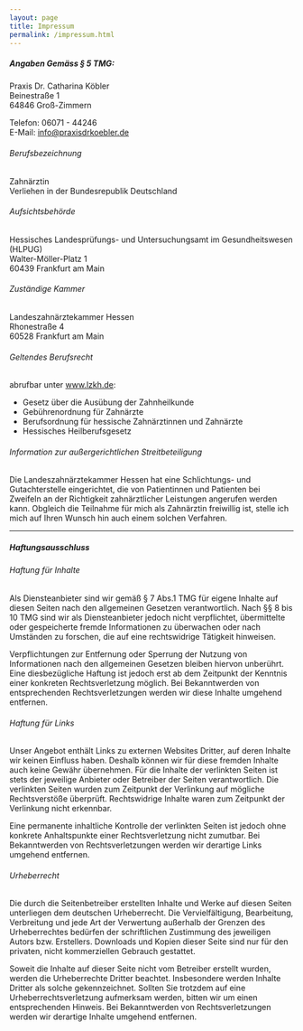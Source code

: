 ```yaml
---
layout: page
title: Impressum
permalink: /impressum.html
---
```


##### Angaben Gemäss § 5 TMG:

Praxis Dr. Catharina Köbler  
Beinestraße 1  
64846 Groß-Zimmern

Telefon: 06071 - 44246  
E-Mail: info@praxisdrkoebler.de

###### Berufsbezeichnung  

Zahnärztin  
Verliehen in der Bundesrepublik Deutschland

###### Aufsichtsbehörde  

Hessisches Landesprüfungs- und Untersuchungsamt im Gesundheitswesen (HLPUG)  
Walter-Möller-Platz 1  
60439 Frankfurt am Main

###### Zuständige Kammer  

Landeszahnärztekammer Hessen  
Rhonestraße 4  
60528 Frankfurt am Main

###### Geltendes Berufsrecht  

abrufbar unter <a href="http://www.lzkh.de" target="_blank">www.lzkh.de</a>:

* Gesetz über die Ausübung der Zahnheilkunde
* Gebührenordnung für Zahnärzte
* Berufsordnung für hessische Zahnärztinnen und Zahnärzte
* Hessisches Heilberufsgesetz

###### Information zur außergerichtlichen Streitbeteiligung  

Die Landeszahnärztekammer Hessen hat eine Schlichtungs- und Gutachterstelle eingerichtet, die von Patientinnen und Patienten bei Zweifeln an der Richtigkeit zahnärztlicher Leistungen angerufen werden kann. Obgleich die Teilnahme für mich als Zahnärztin freiwillig ist, stelle ich mich auf Ihren Wunsch hin auch einem solchen Verfahren.

---

##### Haftungsausschluss

###### Haftung für Inhalte  

Als Diensteanbieter sind wir gemäß § 7 Abs.1 TMG für eigene Inhalte auf diesen Seiten nach den allgemeinen Gesetzen verantwortlich. Nach §§ 8 bis 10 TMG sind wir als Diensteanbieter jedoch nicht verpflichtet, übermittelte oder gespeicherte fremde Informationen zu überwachen oder nach Umständen zu forschen, die auf eine rechtswidrige Tätigkeit hinweisen.

Verpflichtungen zur Entfernung oder Sperrung der Nutzung von Informationen nach den allgemeinen Gesetzen bleiben hiervon unberührt. Eine diesbezügliche Haftung ist jedoch erst ab dem Zeitpunkt der Kenntnis einer konkreten Rechtsverletzung möglich. Bei Bekanntwerden von entsprechenden Rechtsverletzungen werden wir diese Inhalte umgehend entfernen.

###### Haftung für Links  

Unser Angebot enthält Links zu externen Websites Dritter, auf deren Inhalte wir keinen Einfluss haben. Deshalb können wir für diese fremden Inhalte auch keine Gewähr übernehmen. Für die Inhalte der verlinkten Seiten ist stets der jeweilige Anbieter oder Betreiber der Seiten verantwortlich. Die verlinkten Seiten wurden zum Zeitpunkt der Verlinkung auf mögliche Rechtsverstöße überprüft. Rechtswidrige Inhalte waren zum Zeitpunkt der Verlinkung nicht erkennbar.

Eine permanente inhaltliche Kontrolle der verlinkten Seiten ist jedoch ohne konkrete Anhaltspunkte einer Rechtsverletzung nicht zumutbar. Bei Bekanntwerden von Rechtsverletzungen werden wir derartige Links umgehend entfernen.

###### Urheberrecht  

Die durch die Seitenbetreiber erstellten Inhalte und Werke auf diesen Seiten unterliegen dem deutschen Urheberrecht. Die Vervielfältigung, Bearbeitung, Verbreitung und jede Art der Verwertung außerhalb der Grenzen des Urheberrechtes bedürfen der schriftlichen Zustimmung des jeweiligen Autors bzw. Erstellers. Downloads und Kopien dieser Seite sind nur für den privaten, nicht kommerziellen Gebrauch gestattet.

Soweit die Inhalte auf dieser Seite nicht vom Betreiber erstellt wurden, werden die Urheberrechte Dritter beachtet. Insbesondere werden Inhalte Dritter als solche gekennzeichnet. Sollten Sie trotzdem auf eine Urheberrechtsverletzung aufmerksam werden, bitten wir um einen entsprechenden Hinweis. Bei Bekanntwerden von Rechtsverletzungen werden wir derartige Inhalte umgehend entfernen.
